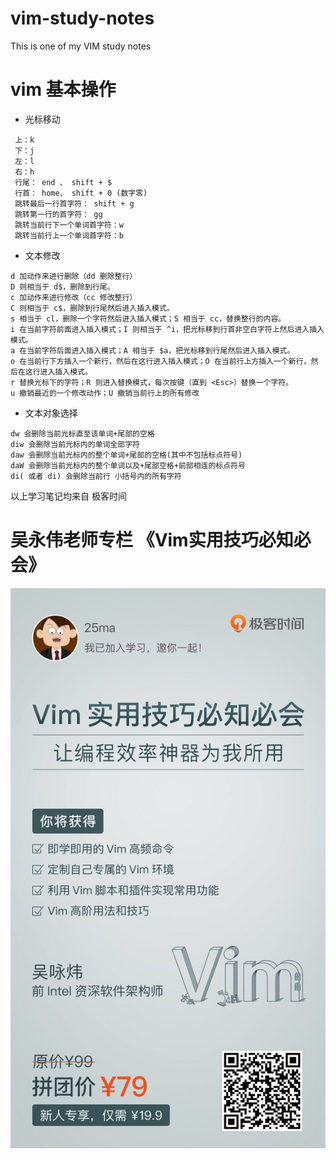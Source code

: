 # vim-study-notes
This is one of my VIM study notes

# vim 基本操作
- 光标移动
```
 上：k 
 下：j
 左：l
 右：h
 行尾： end 、 shift + $ 
 行首： home、 shift + 0 (数字零)
 跳转最后一行首字符： shift + g
 跳转第一行的首字符： gg
 跳转当前行下一个单词首字符：w
 跳转当前行上一个单词首字符：b 

```

- 文本修改

```
d 加动作来进行删除（dd 删除整行）
D 则相当于 d$，删除到行尾。
c 加动作来进行修改（cc 修改整行）
C 则相当于 c$，删除到行尾然后进入插入模式。
s 相当于 cl，删除一个字符然后进入插入模式；S 相当于 cc，替换整行的内容。
i 在当前字符前面进入插入模式；I 则相当于 ^i，把光标移到行首非空白字符上然后进入插入模式。
a 在当前字符后面进入插入模式；A 相当于 $a，把光标移到行尾然后进入插入模式。
o 在当前行下方插入一个新行，然后在这行进入插入模式；O 在当前行上方插入一个新行，然后在这行进入插入模式。
r 替换光标下的字符；R 则进入替换模式，每次按键（直到 <Esc>）替换一个字符。
u 撤销最近的一个修改动作；U 撤销当前行上的所有修改

```

- 文本对象选择

```
dw 会删除当前光标直至该单词+尾部的空格
diw 会删除当前光标内的单词全部字符
daw 会删除当前光标内的整个单词+尾部的空格(其中不包括标点符号)
daW 会删除当前光标内的整个单词以及+尾部空格+前部相连的标点符号
di( 或者 di) 会删除当前行 小括号内的所有字符

```
以上学习笔记均来自 极客时间 
#  吴永伟老师专栏 《Vim实用技巧必知必会》
[点击如下可以订阅]:http://gk.link/a/10kkz
![avatar](vim_share.jpg)